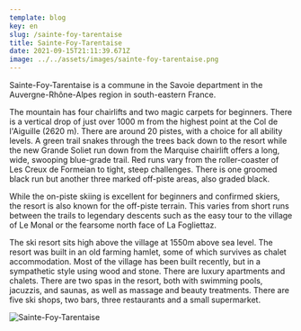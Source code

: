 ```yaml
---
template: blog
key: en
slug: /sainte-foy-tarentaise
title: Sainte-Foy-Tarentaise
date: 2021-09-15T21:11:39.671Z
image: ../../assets/images/sainte-foy-tarentaise.png
---
```


Sainte-Foy-Tarentaise is a commune in the Savoie department in the Auvergne-Rhône-Alpes region in south-eastern France.

The mountain has four chairlifts and two magic carpets for beginners. There is a vertical drop of just over 1000 m from the highest point at the Col de l'Aiguille (2620 m). There are around 20 pistes, with a choice for all ability levels. A green trail snakes through the trees back down to the resort while the new Grande Soliet run down from the Marquise chairlift offers a long, wide, swooping blue-grade trail. Red runs vary from the roller-coaster of Les Creux de Formeian to tight, steep challenges. There is one groomed black run but another three marked off-piste areas, also graded black.

While the on-piste skiing is excellent for beginners and confirmed skiers, the resort is also known for the off-piste terrain. This varies from short runs between the trails to legendary descents such as the easy tour to the village of Le Monal or the fearsome north face of La Fogliettaz.

The ski resort sits high above the village at 1550m above sea level. The resort was built in an old farming hamlet, some of which survives as chalet accommodation. Most of the village has been built recently, but in a sympathetic style using wood and stone. There are luxury apartments and chalets. There are two spas in the resort, both with swimming pools, jacuzzis, and saunas, as well as massage and beauty treatments. There are five ski shops, two bars, three restaurants and a small supermarket.

![Sainte-Foy-Tarentaise](../../assets/images/sainte-foy-tarentaise.png)
